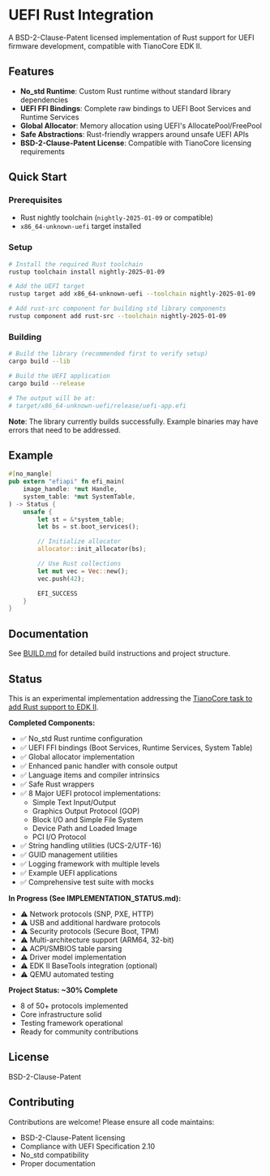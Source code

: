 # UEFI Rust Integration

A BSD-2-Clause-Patent licensed implementation of Rust support for UEFI firmware development, compatible with TianoCore EDK II.

## Features

- **No_std Runtime**: Custom Rust runtime without standard library dependencies
- **UEFI FFI Bindings**: Complete raw bindings to UEFI Boot Services and Runtime Services
- **Global Allocator**: Memory allocation using UEFI's AllocatePool/FreePool
- **Safe Abstractions**: Rust-friendly wrappers around unsafe UEFI APIs
- **BSD-2-Clause-Patent License**: Compatible with TianoCore licensing requirements

## Quick Start

### Prerequisites

- Rust nightly toolchain (`nightly-2025-01-09` or compatible)
- `x86_64-unknown-uefi` target installed

### Setup

```bash
# Install the required Rust toolchain
rustup toolchain install nightly-2025-01-09

# Add the UEFI target
rustup target add x86_64-unknown-uefi --toolchain nightly-2025-01-09

# Add rust-src component for building std library components
rustup component add rust-src --toolchain nightly-2025-01-09
```

### Building

```bash
# Build the library (recommended first to verify setup)
cargo build --lib

# Build the UEFI application
cargo build --release

# The output will be at:
# target/x86_64-unknown-uefi/release/uefi-app.efi
```

**Note**: The library currently builds successfully. Example binaries may have errors that need to be addressed.

## Example

```rust
#[no_mangle]
pub extern "efiapi" fn efi_main(
    image_handle: *mut Handle,
    system_table: *mut SystemTable,
) -> Status {
    unsafe {
        let st = &*system_table;
        let bs = st.boot_services();

        // Initialize allocator
        allocator::init_allocator(bs);

        // Use Rust collections
        let mut vec = Vec::new();
        vec.push(42);

        EFI_SUCCESS
    }
}
```

## Documentation

See [BUILD.md](BUILD.md) for detailed build instructions and project structure.

## Status

This is an experimental implementation addressing the [TianoCore task to add Rust support to EDK II](https://github.com/tianocore/tianocore.github.io/wiki/Tasks-Add-Rust-Support-to-EDK-II).

**Completed Components:**
- ✅ No_std Rust runtime configuration
- ✅ UEFI FFI bindings (Boot Services, Runtime Services, System Table)
- ✅ Global allocator implementation
- ✅ Enhanced panic handler with console output
- ✅ Language items and compiler intrinsics
- ✅ Safe Rust wrappers
- ✅ 8 Major UEFI protocol implementations:
  - Simple Text Input/Output
  - Graphics Output Protocol (GOP)
  - Block I/O and Simple File System
  - Device Path and Loaded Image
  - PCI I/O Protocol
- ✅ String handling utilities (UCS-2/UTF-16)
- ✅ GUID management utilities
- ✅ Logging framework with multiple levels
- ✅ Example UEFI applications
- ✅ Comprehensive test suite with mocks

**In Progress (See IMPLEMENTATION_STATUS.md):**
- ⚠️ Network protocols (SNP, PXE, HTTP)
- ⚠️ USB and additional hardware protocols
- ⚠️ Security protocols (Secure Boot, TPM)
- ⚠️ Multi-architecture support (ARM64, 32-bit)
- ⚠️ ACPI/SMBIOS table parsing
- ⚠️ Driver model implementation
- ⚠️ EDK II BaseTools integration (optional)
- ⚠️ QEMU automated testing

**Project Status: ~30% Complete**
- 8 of 50+ protocols implemented
- Core infrastructure solid
- Testing framework operational
- Ready for community contributions

## License

BSD-2-Clause-Patent

## Contributing

Contributions are welcome! Please ensure all code maintains:
- BSD-2-Clause-Patent licensing
- Compliance with UEFI Specification 2.10
- No_std compatibility
- Proper documentation
